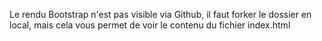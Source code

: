 Le rendu Bootstrap n'est pas visible via Github, il faut forker le dossier en local, mais cela vous permet de voir le contenu du fichier index.html
